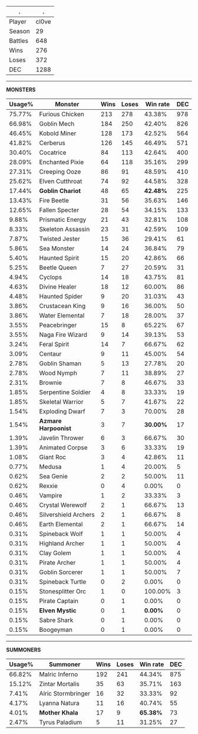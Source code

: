 .|.
|-|-
Player|cl0ve
Season|29
Battles|648
Wins|276
Loses|372
DEC|1288

---
**MONSTERS**

Usage%|Monster|Wins|Loses|Win rate|DEC|
-|-|-|-|-|-|
75.77%|Furious Chicken|213|278|43.38%|978|
66.98%|Goblin Mech|184|250|42.40%|826|
46.45%|Kobold Miner|128|173|42.52%|564|
41.82%|Cerberus|126|145|46.49%|571|
30.40%|Cocatrice|84|113|42.64%|400|
28.09%|Enchanted Pixie|64|118|35.16%|299|
27.31%|Creeping Ooze|86|91|48.59%|410|
25.62%|Elven Cutthroat|74|92|44.58%|328|
17.44%|**Goblin Chariot**|48|65|**42.48%**|225|
13.43%|Fire Beetle|31|56|35.63%|146|
12.65%|Fallen Specter|28|54|34.15%|133|
9.88%|Prismatic Energy|21|43|32.81%|108|
8.33%|Skeleton Assassin|23|31|42.59%|109|
7.87%|Twisted Jester|15|36|29.41%|61|
5.86%|Sea Monster|14|24|36.84%|79|
5.40%|Haunted Spirit|15|20|42.86%|66|
5.25%|Beetle Queen|7|27|20.59%|31|
4.94%|Cyclops|14|18|43.75%|81|
4.63%|Divine Healer|18|12|60.00%|86|
4.48%|Haunted Spider|9|20|31.03%|43|
3.86%|Crustacean King|9|16|36.00%|50|
3.86%|Water Elemental|7|18|28.00%|37|
3.55%|Peacebringer|15|8|65.22%|67|
3.55%|Naga Fire Wizard|9|14|39.13%|53|
3.24%|Feral Spirit|14|7|66.67%|62|
3.09%|Centaur|9|11|45.00%|54|
2.78%|Goblin Shaman|5|13|27.78%|20|
2.78%|Wood Nymph|7|11|38.89%|27|
2.31%|Brownie|7|8|46.67%|33|
1.85%|Serpentine Soldier|4|8|33.33%|19|
1.85%|Skeletal Warrior|5|7|41.67%|22|
1.54%|Exploding Dwarf|7|3|70.00%|28|
1.54%|**Azmare Harpoonist**|3|7|**30.00%**|17|
1.39%|Javelin Thrower|6|3|66.67%|30|
1.39%|Animated Corpse|3|6|33.33%|19|
1.08%|Giant Roc|3|4|42.86%|11|
0.77%|Medusa|1|4|20.00%|5|
0.62%|Sea Genie|2|2|50.00%|11|
0.62%|Rexxie|0|4|0.00%|0|
0.46%|Vampire|1|2|33.33%|3|
0.46%|Crystal Werewolf|2|1|66.67%|13|
0.46%|Silvershield Archers|2|1|66.67%|8|
0.46%|Earth Elemental|2|1|66.67%|14|
0.31%|Spineback Wolf|1|1|50.00%|4|
0.31%|Highland Archer|1|1|50.00%|4|
0.31%|Clay Golem|1|1|50.00%|4|
0.31%|Pirate Archer|1|1|50.00%|4|
0.31%|Goblin Sorcerer|1|1|50.00%|7|
0.31%|Spineback Turtle|0|2|0.00%|0|
0.15%|Stonesplitter Orc|1|0|100.00%|3|
0.15%|Pirate Captain|0|1|0.00%|0|
0.15%|**Elven Mystic**|0|1|**0.00%**|0|
0.15%|Sabre Shark|0|1|0.00%|0|
0.15%|Boogeyman|0|1|0.00%|0|

---
**SUMMONERS**

Usage%|Summoner|Wins|Loses|Win rate|DEC|
-|-|-|-|-|-|
66.82%|Malric Inferno|192|241|44.34%|875|
15.12%|Zintar Mortalis|35|63|35.71%|163|
7.41%|Alric Stormbringer|16|32|33.33%|92|
4.17%|Lyanna Natura|11|16|40.74%|55|
4.01%|**Mother Khala**|17|9|**65.38%**|73|
2.47%|Tyrus Paladium|5|11|31.25%|27|
